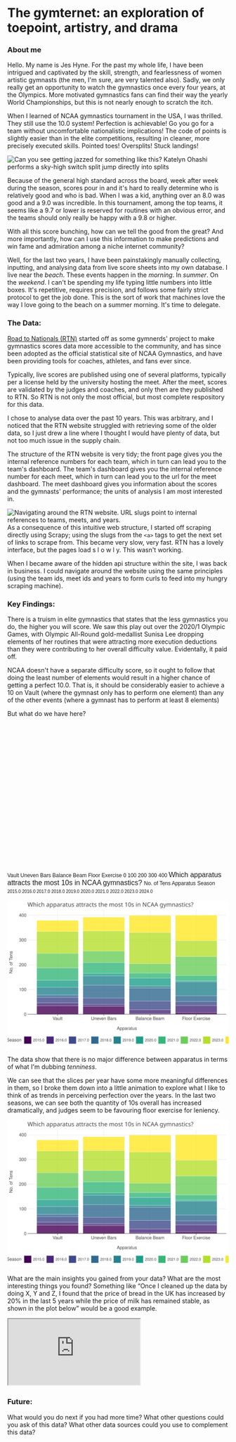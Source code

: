 # The gymternet: an exploration of toepoint, artistry, and drama

### About me

Hello. My name is Jes Hyne. For the past my whole life, I have been intrigued and captivated by the skill, strength, and fearlessness of women artistic gymnasts (the men, I'm sure, are very talented also). Sadly, we only really get an opportunity to watch the gymnastics once every four years, at the Olympics. More motivated gymnastics fans can find their way the yearly World Championships, but this is not nearly enough to scratch the itch.
 
When I learned of NCAA gymnastics tournament in the USA, I was thrilled. They still use the 10.0 system! Perfection is achievable! Go you go for a team without uncomfortable nationalistic implications! The code of points is slightly easier than in the elite competitions, resulting in cleaner, more precisely executed skills. Pointed toes! Oversplits! Stuck landings!

![Can you see getting jazzed for something like this? Katelyn Ohashi performs a sky-high switch split jump directly into splits](https://media3.giphy.com/media/v1.Y2lkPTc5MGI3NjExN2N3MzE2NWp0OTZoZDFrczE5N21idWJ3OGdiN3Uwbm13MWNpZ29meiZlcD12MV9pbnRlcm5hbF9naWZfYnlfaWQmY3Q9Zw/g4IP1VnrIUNRxKygV6/giphy.webp)

Because of the general high standard across the board, week after week during the season, scores pour in and it's hard to really determine who is relatively good and who is bad. When I was a kid, anything over an 8.0 was good and a 9.0 was incredible. In this tournament, among the top teams, it seems like a 9.7 or lower is reserved for routines with an obvious error, and the teams should only really be happy with a 9.8 or higher.

With all this score bunching, how can we tell the good from the great? And more importantly, how can I use this information to make predictions and win fame and admiration among a niche internet community? 

Well, for the last two years, I have been painstakingly manually collecting, inputting, and analysing data from live score sheets into my own database. I live near the *beach*. These events happen in the *morning*. In *summer*. On the *weekend*. I can't be spending my life typing little numbers into little boxes. It's repetitive, requires precision, and follows some fairly strict protocol to get the job done. This is the sort of work that machines love the way I love going to the beach on a summer morning. It's time to delegate.

### The Data: 

[Road to Nationals (RTN)]('https://roadtonationals.com/results/index.php') started off as some gymnerds' project to make gymnastics scores data more accessible to the community, and has since been adopted as the official statistical site of NCAA Gymnastics, and have been providing tools for coaches, athletes, and fans ever since.

Typically, live scores are published using one of several platforms, typically per a license held by the university hosting the meet. After the meet, scores are validated by the judges and coaches, and only then are they published to RTN. So RTN is not only the most official, but most complete respository for this data.

I chose to analyse data over the past 10 years. This was arbitrary, and I noticed that the RTN website struggled with retrieving some of the older data, so I just drew a line where I thought I would have plenty of data, but not too much issue in the supply chain.

The structure of the RTN website is very tidy; the front page gives you the internal reference numbers for each team, which in turn can lead you to the team's dashboard. The team's dashboard gives you the internal reference number for each meet, which in turn can lead you to the url for the meet dashboard. The meet dashboard gives you information about the scores and the gymnasts' performance; the units of analysis I am most interested in.

![Navigating around the RTN website. URL slugs point to internal references to teams, meets, and years.](https://github.com/user-attachments/assets/297ddf3f-de9e-48e5-9bd7-17b9cd82d35f)
As a consequence of this intuitive web structure, I started off scraping directly using Scrapy; using the slugs from the `<a>` tags to get the next set of links to scrape from. This became very slow, very fast. RTN has a lovely interface, but the pages load s l o w l y. This wasn't working.

When I became aware of the hidden api structure within the site, I was back in business. I could navigate around the website using the same principles (using the team ids, meet ids and years to form curls to feed into my hungry scraping machine).


### Key Findings: 

There is a truism in elite gymnastics that states that the less gymnastics you do, the higher you will score. We saw this play out over the 2020/1 Olympic Games, with Olympic All-Round gold-medallist Sunisa Lee dropping elements of her routines that were attracting more execution deductions than they were contributing to her overall difficulty value. Evidentally, it paid off.

NCAA doesn't have a separate difficulty score, so it ought to follow that doing the least number of elements would result in a higher chance of getting a perfect 10.0. That is, it should be considerably easier to achieve a 10 on Vault (where the gymnast only has to perform one element) than any of the other events (where a gymnast has to perform at least 8 elements)

But what do we have here?
<svg xmlns="http://www.w3.org/2000/svg" xmlns:xlink="http://www.w3.org/1999/xlink" display="block" class="plt-container" width="600.0" height="400.0">
  <style type="text/css">
  .plt-container {
   font-family: Lucida Grande, sans-serif;
   user-select: none;
   -webkit-user-select: none;
   -moz-user-select: none;
   -ms-user-select: none;
}
text {
   text-rendering: optimizeLegibility;
}
#pAWlPCg .plot-title {
   fill: #474747;
   font-family: Lucida Grande, sans-serif;
   font-size: 16.0px;
   font-weight: normal;
   font-style: normal;   
}
#pAWlPCg .plot-subtitle {
   fill: #474747;
   font-family: Lucida Grande, sans-serif;
   font-size: 15.0px;
   font-weight: normal;
   font-style: normal;   
}
#pAWlPCg .plot-caption {
   fill: #474747;
   font-family: Lucida Grande, sans-serif;
   font-size: 13.0px;
   font-weight: normal;
   font-style: normal;   
}
#pAWlPCg .legend-title {
   fill: #474747;
   font-family: Helvetica;
   font-size: 12.0px;
   font-weight: normal;
   font-style: normal;   
}
#pAWlPCg .legend-item {
   fill: #474747;
   font-family: Helvetica;
   font-size: 10.0px;
   font-weight: normal;
   font-style: normal;   
}
#pAWlPCg .axis-title-x {
   fill: #474747;
   font-family: Helvetica;
   font-size: 12.0px;
   font-weight: normal;
   font-style: normal;   
}
#pAWlPCg .axis-text-x {
   fill: #474747;
   font-family: Helvetica;
   font-size: 12.0px;
   font-weight: normal;
   font-style: normal;   
}
#d2KJwrn .axis-tooltip-text-x {
   fill: #ffffff;
   font-family: Lucida Grande, sans-serif;
   font-size: 13.0px;
   font-weight: normal;
   font-style: normal;   
}
#pAWlPCg .axis-title-y {
   fill: #474747;
   font-family: Helvetica;
   font-size: 12.0px;
   font-weight: normal;
   font-style: normal;   
}
#pAWlPCg .axis-text-y {
   fill: #474747;
   font-family: Helvetica;
   font-size: 12.0px;
   font-weight: normal;
   font-style: normal;   
}
#d2KJwrn .axis-tooltip-text-y {
   fill: #ffffff;
   font-family: Lucida Grande, sans-serif;
   font-size: 13.0px;
   font-weight: normal;
   font-style: normal;   
}
#pAWlPCg .facet-strip-text-x {
   fill: #474747;
   font-family: Lucida Grande, sans-serif;
   font-size: 13.0px;
   font-weight: normal;
   font-style: normal;   
}
#pAWlPCg .facet-strip-text-y {
   fill: #474747;
   font-family: Lucida Grande, sans-serif;
   font-size: 13.0px;
   font-weight: normal;
   font-style: normal;   
}
#d2KJwrn .tooltip-text {
   fill: #474747;
   font-family: Lucida Grande, sans-serif;
   font-size: 13.0px;
   font-weight: normal;
   font-style: normal;   
}
#d2KJwrn .tooltip-title {
   fill: #474747;
   font-family: Lucida Grande, sans-serif;
   font-size: 13.0px;
   font-weight: bold;
   font-style: normal;   
}
#d2KJwrn .tooltip-label {
   fill: #474747;
   font-family: Lucida Grande, sans-serif;
   font-size: 13.0px;
   font-weight: bold;
   font-style: normal;   
}

  </style>
  <g id="pAWlPCg">
    <path fill-rule="evenodd" fill="rgb(255,255,255)" fill-opacity="1.0" d="M0.0 0.0 L0.0 400.0 L600.0 400.0 L600.0 0.0 Z">
    </path>
    <g transform="translate(26.5 26.5 ) ">
      <g>
        <g transform="translate(28.100138184373485 0.0 ) ">
          <g>
            <line x1="81.4616070186412" y1="0.0" x2="81.4616070186412" y2="282.0" stroke="rgb(233,233,233)" stroke-opacity="1.0" stroke-width="1.0" fill="none">
            </line>
            <line x1="206.7871562780892" y1="0.0" x2="206.7871562780892" y2="282.0" stroke="rgb(233,233,233)" stroke-opacity="1.0" stroke-width="1.0" fill="none">
            </line>
            <line x1="332.11270553753724" y1="0.0" x2="332.11270553753724" y2="282.0" stroke="rgb(233,233,233)" stroke-opacity="1.0" stroke-width="1.0" fill="none">
            </line>
            <line x1="457.43825479698523" y1="0.0" x2="457.43825479698523" y2="282.0" stroke="rgb(233,233,233)" stroke-opacity="1.0" stroke-width="1.0" fill="none">
            </line>
          </g>
        </g>
        <g transform="translate(28.100138184373485 0.0 ) ">
          <g>
            <line x1="0.0" y1="282.0" x2="538.8998618156265" y2="282.0" stroke="rgb(233,233,233)" stroke-opacity="1.0" stroke-width="1.0" fill="none">
            </line>
            <line x1="0.0" y1="214.85714285714286" x2="538.8998618156265" y2="214.85714285714286" stroke="rgb(233,233,233)" stroke-opacity="1.0" stroke-width="1.0" fill="none">
            </line>
            <line x1="0.0" y1="147.71428571428572" x2="538.8998618156265" y2="147.71428571428572" stroke="rgb(233,233,233)" stroke-opacity="1.0" stroke-width="1.0" fill="none">
            </line>
            <line x1="0.0" y1="80.57142857142858" x2="538.8998618156265" y2="80.57142857142858" stroke="rgb(233,233,233)" stroke-opacity="1.0" stroke-width="1.0" fill="none">
            </line>
            <line x1="0.0" y1="13.428571428571445" x2="538.8998618156265" y2="13.428571428571445" stroke="rgb(233,233,233)" stroke-opacity="1.0" stroke-width="1.0" fill="none">
            </line>
          </g>
        </g>
      </g>
      <g clip-path="url(#cnWEd5J)" clip-bounds-jfx="[rect (28.100138184373485, 0.0), (538.8998618156265, 282.0)]">
        <g transform="translate(28.100138184373485 0.0 ) ">
          <g>
            <g>
              <rect x="401.0417576302336" y="13.428571428571445" height="69.15714285714284" width="112.79299433350326" stroke="rgb(255,255,255)" stroke-opacity="1.0" fill="rgb(253,231,37)" fill-opacity="0.8" stroke-width="0.44000000000000006">
              </rect>
              <rect x="401.0417576302336" y="82.58571428571429" height="42.97142857142859" width="112.79299433350326" stroke="rgb(255,255,255)" stroke-opacity="1.0" fill="rgb(181,222,43)" fill-opacity="0.8" stroke-width="0.44000000000000006">
              </rect>
              <rect x="401.0417576302336" y="125.55714285714288" height="51.69999999999999" width="112.79299433350326" stroke="rgb(255,255,255)" stroke-opacity="1.0" fill="rgb(108,205,90)" fill-opacity="0.8" stroke-width="0.44000000000000006">
              </rect>
              <rect x="401.0417576302336" y="177.25714285714287" height="14.099999999999994" width="112.79299433350326" stroke="rgb(255,255,255)" stroke-opacity="1.0" fill="rgb(53,183,121)" fill-opacity="0.8" stroke-width="0.44000000000000006">
              </rect>
              <rect x="401.0417576302336" y="191.35714285714286" height="2.6857142857142833" width="112.79299433350326" stroke="rgb(255,255,255)" stroke-opacity="1.0" fill="rgb(31,158,137)" fill-opacity="0.8" stroke-width="0.44000000000000006">
              </rect>
              <rect x="401.0417576302336" y="194.04285714285714" height="37.599999999999994" width="112.79299433350326" stroke="rgb(255,255,255)" stroke-opacity="1.0" fill="rgb(38,130,142)" fill-opacity="0.8" stroke-width="0.44000000000000006">
              </rect>
              <rect x="401.0417576302336" y="231.64285714285714" height="16.114285714285728" width="112.79299433350326" stroke="rgb(255,255,255)" stroke-opacity="1.0" fill="rgb(49,104,142)" fill-opacity="0.8" stroke-width="0.44000000000000006">
              </rect>
              <rect x="401.0417576302336" y="247.75714285714287" height="10.742857142857133" width="112.79299433350326" stroke="rgb(255,255,255)" stroke-opacity="1.0" fill="rgb(62,74,137)" fill-opacity="0.8" stroke-width="0.44000000000000006">
              </rect>
              <rect x="401.0417576302336" y="258.5" height="18.80000000000001" width="112.79299433350326" stroke="rgb(255,255,255)" stroke-opacity="1.0" fill="rgb(72,40,120)" fill-opacity="0.8" stroke-width="0.44000000000000006">
              </rect>
              <rect x="401.0417576302336" y="277.3" height="4.699999999999989" width="112.79299433350326" stroke="rgb(255,255,255)" stroke-opacity="1.0" fill="rgb(68,1,84)" fill-opacity="0.8" stroke-width="0.44000000000000006">
              </rect>
              <rect x="275.71620837078564" y="14.100000000000023" height="46.32857142857142" width="112.7929943335032" stroke="rgb(255,255,255)" stroke-opacity="1.0" fill="rgb(253,231,37)" fill-opacity="0.8" stroke-width="0.44000000000000006">
              </rect>
              <rect x="275.71620837078564" y="60.428571428571445" height="84.6" width="112.7929943335032" stroke="rgb(255,255,255)" stroke-opacity="1.0" fill="rgb(181,222,43)" fill-opacity="0.8" stroke-width="0.44000000000000006">
              </rect>
              <rect x="275.71620837078564" y="145.02857142857144" height="25.514285714285705" width="112.7929943335032" stroke="rgb(255,255,255)" stroke-opacity="1.0" fill="rgb(108,205,90)" fill-opacity="0.8" stroke-width="0.44000000000000006">
              </rect>
              <rect x="275.71620837078564" y="170.54285714285714" height="13.428571428571445" width="112.7929943335032" stroke="rgb(255,255,255)" stroke-opacity="1.0" fill="rgb(53,183,121)" fill-opacity="0.8" stroke-width="0.44000000000000006">
              </rect>
              <rect x="275.71620837078564" y="183.9714285714286" height="21.485714285714266" width="112.7929943335032" stroke="rgb(255,255,255)" stroke-opacity="1.0" fill="rgb(31,158,137)" fill-opacity="0.8" stroke-width="0.44000000000000006">
              </rect>
              <rect x="275.71620837078564" y="205.45714285714286" height="5.371428571428567" width="112.7929943335032" stroke="rgb(255,255,255)" stroke-opacity="1.0" fill="rgb(38,130,142)" fill-opacity="0.8" stroke-width="0.44000000000000006">
              </rect>
              <rect x="275.71620837078564" y="210.82857142857142" height="35.58571428571429" width="112.7929943335032" stroke="rgb(255,255,255)" stroke-opacity="1.0" fill="rgb(49,104,142)" fill-opacity="0.8" stroke-width="0.44000000000000006">
              </rect>
              <rect x="275.71620837078564" y="246.4142857142857" height="23.5" width="112.7929943335032" stroke="rgb(255,255,255)" stroke-opacity="1.0" fill="rgb(62,74,137)" fill-opacity="0.8" stroke-width="0.44000000000000006">
              </rect>
              <rect x="275.71620837078564" y="269.9142857142857" height="10.742857142857133" width="112.7929943335032" stroke="rgb(255,255,255)" stroke-opacity="1.0" fill="rgb(72,40,120)" fill-opacity="0.8" stroke-width="0.44000000000000006">
              </rect>
              <rect x="275.71620837078564" y="280.65714285714284" height="1.3428571428571558" width="112.7929943335032" stroke="rgb(255,255,255)" stroke-opacity="1.0" fill="rgb(68,1,84)" fill-opacity="0.8" stroke-width="0.44000000000000006">
              </rect>
              <rect x="150.3906591113376" y="18.80000000000001" height="37.599999999999994" width="112.79299433350323" stroke="rgb(255,255,255)" stroke-opacity="1.0" fill="rgb(253,231,37)" fill-opacity="0.8" stroke-width="0.44000000000000006">
              </rect>
              <rect x="150.3906591113376" y="56.400000000000006" height="54.3857142857143" width="112.79299433350323" stroke="rgb(255,255,255)" stroke-opacity="1.0" fill="rgb(181,222,43)" fill-opacity="0.8" stroke-width="0.44000000000000006">
              </rect>
              <rect x="150.3906591113376" y="110.7857142857143" height="30.885714285714272" width="112.79299433350323" stroke="rgb(255,255,255)" stroke-opacity="1.0" fill="rgb(108,205,90)" fill-opacity="0.8" stroke-width="0.44000000000000006">
              </rect>
              <rect x="150.3906591113376" y="141.67142857142858" height="29.542857142857144" width="112.79299433350323" stroke="rgb(255,255,255)" stroke-opacity="1.0" fill="rgb(53,183,121)" fill-opacity="0.8" stroke-width="0.44000000000000006">
              </rect>
              <rect x="150.3906591113376" y="171.21428571428572" height="6.714285714285722" width="112.79299433350323" stroke="rgb(255,255,255)" stroke-opacity="1.0" fill="rgb(31,158,137)" fill-opacity="0.8" stroke-width="0.44000000000000006">
              </rect>
              <rect x="150.3906591113376" y="177.92857142857144" height="25.514285714285705" width="112.79299433350323" stroke="rgb(255,255,255)" stroke-opacity="1.0" fill="rgb(38,130,142)" fill-opacity="0.8" stroke-width="0.44000000000000006">
              </rect>
              <rect x="150.3906591113376" y="203.44285714285715" height="34.24285714285713" width="112.79299433350323" stroke="rgb(255,255,255)" stroke-opacity="1.0" fill="rgb(49,104,142)" fill-opacity="0.8" stroke-width="0.44000000000000006">
              </rect>
              <rect x="150.3906591113376" y="237.68571428571428" height="17.457142857142856" width="112.79299433350323" stroke="rgb(255,255,255)" stroke-opacity="1.0" fill="rgb(62,74,137)" fill-opacity="0.8" stroke-width="0.44000000000000006">
              </rect>
              <rect x="150.3906591113376" y="255.14285714285714" height="5.371428571428595" width="112.79299433350323" stroke="rgb(255,255,255)" stroke-opacity="1.0" fill="rgb(72,40,120)" fill-opacity="0.8" stroke-width="0.44000000000000006">
              </rect>
              <rect x="150.3906591113376" y="260.51428571428573" height="21.485714285714266" width="112.79299433350323" stroke="rgb(255,255,255)" stroke-opacity="1.0" fill="rgb(68,1,84)" fill-opacity="0.8" stroke-width="0.44000000000000006">
              </rect>
              <rect x="25.065109851889595" y="27.52857142857144" height="30.214285714285722" width="112.79299433350323" stroke="rgb(255,255,255)" stroke-opacity="1.0" fill="rgb(253,231,37)" fill-opacity="0.8" stroke-width="0.44000000000000006">
              </rect>
              <rect x="25.065109851889595" y="57.74285714285716" height="59.08571428571429" width="112.79299433350323" stroke="rgb(255,255,255)" stroke-opacity="1.0" fill="rgb(181,222,43)" fill-opacity="0.8" stroke-width="0.44000000000000006">
              </rect>
              <rect x="25.065109851889595" y="116.82857142857145" height="39.6142857142857" width="112.79299433350323" stroke="rgb(255,255,255)" stroke-opacity="1.0" fill="rgb(108,205,90)" fill-opacity="0.8" stroke-width="0.44000000000000006">
              </rect>
              <rect x="25.065109851889595" y="156.44285714285715" height="33.571428571428584" width="112.79299433350323" stroke="rgb(255,255,255)" stroke-opacity="1.0" fill="rgb(53,183,121)" fill-opacity="0.8" stroke-width="0.44000000000000006">
              </rect>
              <rect x="25.065109851889595" y="190.01428571428573" height="18.799999999999983" width="112.79299433350323" stroke="rgb(255,255,255)" stroke-opacity="1.0" fill="rgb(31,158,137)" fill-opacity="0.8" stroke-width="0.44000000000000006">
              </rect>
              <rect x="25.065109851889595" y="208.81428571428572" height="20.814285714285717" width="112.79299433350323" stroke="rgb(255,255,255)" stroke-opacity="1.0" fill="rgb(38,130,142)" fill-opacity="0.8" stroke-width="0.44000000000000006">
              </rect>
              <rect x="25.065109851889595" y="229.62857142857143" height="6.714285714285722" width="112.79299433350323" stroke="rgb(255,255,255)" stroke-opacity="1.0" fill="rgb(49,104,142)" fill-opacity="0.8" stroke-width="0.44000000000000006">
              </rect>
              <rect x="25.065109851889595" y="236.34285714285716" height="14.771428571428572" width="112.79299433350323" stroke="rgb(255,255,255)" stroke-opacity="1.0" fill="rgb(62,74,137)" fill-opacity="0.8" stroke-width="0.44000000000000006">
              </rect>
              <rect x="25.065109851889595" y="251.11428571428573" height="8.05714285714285" width="112.79299433350323" stroke="rgb(255,255,255)" stroke-opacity="1.0" fill="rgb(72,40,120)" fill-opacity="0.8" stroke-width="0.44000000000000006">
              </rect>
              <rect x="25.065109851889595" y="259.1714285714286" height="22.828571428571422" width="112.79299433350323" stroke="rgb(255,255,255)" stroke-opacity="1.0" fill="rgb(68,1,84)" fill-opacity="0.8" stroke-width="0.44000000000000006">
              </rect>
            </g>
          </g>
        </g>
        <defs>
          <clipPath id="cnWEd5J">
            <rect x="28.100138184373485" y="0.0" width="538.8998618156265" height="282.0">
            </rect>
          </clipPath>
        </defs>
      </g>
      <g>
        <g transform="translate(28.100138184373485 282.0 ) ">
          <g transform="translate(81.4616070186412 0.0 ) ">
            <line stroke-width="1.0" stroke="rgb(71,71,71)" stroke-opacity="1.0" x2="0.0" y2="4.0">
            </line>
            <g transform="translate(0.0 7.0 ) ">
              <text class="axis-text-x" text-anchor="middle" dy="0.7em">
                <tspan>Vault</tspan>
              </text>
            </g>
          </g>
          <g transform="translate(206.7871562780892 0.0 ) ">
            <line stroke-width="1.0" stroke="rgb(71,71,71)" stroke-opacity="1.0" x2="0.0" y2="4.0">
            </line>
            <g transform="translate(0.0 7.0 ) ">
              <text class="axis-text-x" text-anchor="middle" dy="0.7em">
                <tspan>Uneven Bars</tspan>
              </text>
            </g>
          </g>
          <g transform="translate(332.11270553753724 0.0 ) ">
            <line stroke-width="1.0" stroke="rgb(71,71,71)" stroke-opacity="1.0" x2="0.0" y2="4.0">
            </line>
            <g transform="translate(0.0 7.0 ) ">
              <text class="axis-text-x" text-anchor="middle" dy="0.7em">
                <tspan>Balance Beam</tspan>
              </text>
            </g>
          </g>
          <g transform="translate(457.43825479698523 0.0 ) ">
            <line stroke-width="1.0" stroke="rgb(71,71,71)" stroke-opacity="1.0" x2="0.0" y2="4.0">
            </line>
            <g transform="translate(0.0 7.0 ) ">
              <text class="axis-text-x" text-anchor="middle" dy="0.7em">
                <tspan>Floor Exercise</tspan>
              </text>
            </g>
          </g>
          <line x1="0.0" y1="0.0" x2="538.8998618156265" y2="0.0" stroke-width="1.0" stroke="rgb(71,71,71)" stroke-opacity="1.0">
          </line>
        </g>
        <g transform="translate(28.100138184373485 0.0 ) ">
          <g transform="translate(0.0 282.0 ) ">
            <g transform="translate(-3.0 0.0 ) ">
              <text class="axis-text-y" text-anchor="end" dy="0.35em">
                <tspan>0</tspan>
              </text>
            </g>
          </g>
          <g transform="translate(0.0 214.85714285714286 ) ">
            <g transform="translate(-3.0 0.0 ) ">
              <text class="axis-text-y" text-anchor="end" dy="0.35em">
                <tspan>100</tspan>
              </text>
            </g>
          </g>
          <g transform="translate(0.0 147.71428571428572 ) ">
            <g transform="translate(-3.0 0.0 ) ">
              <text class="axis-text-y" text-anchor="end" dy="0.35em">
                <tspan>200</tspan>
              </text>
            </g>
          </g>
          <g transform="translate(0.0 80.57142857142858 ) ">
            <g transform="translate(-3.0 0.0 ) ">
              <text class="axis-text-y" text-anchor="end" dy="0.35em">
                <tspan>300</tspan>
              </text>
            </g>
          </g>
          <g transform="translate(0.0 13.428571428571445 ) ">
            <g transform="translate(-3.0 0.0 ) ">
              <text class="axis-text-y" text-anchor="end" dy="0.35em">
                <tspan>400</tspan>
              </text>
            </g>
          </g>
        </g>
      </g>
    </g>
    <g transform="translate(54.600138184373485 16.8 ) ">
      <text class="plot-title" y="0.0">
        <tspan>Which apparatus attracts the most 10s in NCAA gymnastics?</tspan>
      </text>
    </g>
    <g transform="translate(13.600000000000001 167.5 ) rotate(-90.0 ) ">
      <text class="axis-title-y" y="0.0" text-anchor="middle">
        <tspan>No. of Tens</tspan>
      </text>
    </g>
    <g transform="translate(324.05006909218673 350.6 ) ">
      <text class="axis-title-x" y="0.0" text-anchor="middle">
        <tspan>Apparatus</tspan>
      </text>
    </g>
    <g transform="translate(-12.245665557296263 357.0 ) ">
      <rect x="5.0" y="5.0" height="33.0" width="662.591469298966" stroke="rgb(71,71,71)" stroke-opacity="1.0" stroke-width="0.0" fill="rgb(255,255,255)" fill-opacity="1.0">
      </rect>
      <g transform="translate(10.0 10.0 ) ">
        <g transform="translate(0.0 15.100000000000001 ) ">
          <text class="legend-title" y="0.0">
            <tspan>Season</tspan>
          </text>
        </g>
        <g transform="translate(45.9236207265035 0.0 ) ">
          <g transform="">
            <g>
              <rect x="0.0" y="0.0" height="23.0" width="23.0" stroke-width="0.0" fill="rgb(255,255,255)" fill-opacity="1.0">
              </rect>
              <g transform="translate(1.0 1.0 ) ">
                <g>
                  <rect x="0.0" y="0.0" height="21.0" width="21.0" stroke="rgb(255,255,255)" stroke-opacity="1.0" fill="rgb(68,1,84)" fill-opacity="1.0" stroke-width="1.5">
                  </rect>
                </g>
              </g>
              <rect x="0.0" y="0.0" height="23.0" width="23.0" stroke="rgb(255,255,255)" stroke-opacity="1.0" stroke-width="1.0" fill-opacity="0.0">
              </rect>
            </g>
            <g transform="translate(26.069463636718538 15.0 ) ">
              <text class="legend-item" y="0.0">
                <tspan>2015.0</tspan>
              </text>
            </g>
          </g>
          <g transform="translate(60.66678485724625 0.0 ) ">
            <g>
              <rect x="0.0" y="0.0" height="23.0" width="23.0" stroke-width="0.0" fill="rgb(255,255,255)" fill-opacity="1.0">
              </rect>
              <g transform="translate(1.0 1.0 ) ">
                <g>
                  <rect x="0.0" y="0.0" height="21.0" width="21.0" stroke="rgb(255,255,255)" stroke-opacity="1.0" fill="rgb(72,40,120)" fill-opacity="1.0" stroke-width="1.5">
                  </rect>
                </g>
              </g>
              <rect x="0.0" y="0.0" height="23.0" width="23.0" stroke="rgb(255,255,255)" stroke-opacity="1.0" stroke-width="1.0" fill-opacity="0.0">
              </rect>
            </g>
            <g transform="translate(26.069463636718538 15.0 ) ">
              <text class="legend-item" y="0.0">
                <tspan>2016.0</tspan>
              </text>
            </g>
          </g>
          <g transform="translate(121.3335697144925 0.0 ) ">
            <g>
              <rect x="0.0" y="0.0" height="23.0" width="23.0" stroke-width="0.0" fill="rgb(255,255,255)" fill-opacity="1.0">
              </rect>
              <g transform="translate(1.0 1.0 ) ">
                <g>
                  <rect x="0.0" y="0.0" height="21.0" width="21.0" stroke="rgb(255,255,255)" stroke-opacity="1.0" fill="rgb(62,74,137)" fill-opacity="1.0" stroke-width="1.5">
                  </rect>
                </g>
              </g>
              <rect x="0.0" y="0.0" height="23.0" width="23.0" stroke="rgb(255,255,255)" stroke-opacity="1.0" stroke-width="1.0" fill-opacity="0.0">
              </rect>
            </g>
            <g transform="translate(26.069463636718538 15.0 ) ">
              <text class="legend-item" y="0.0">
                <tspan>2017.0</tspan>
              </text>
            </g>
          </g>
          <g transform="translate(182.00035457173874 0.0 ) ">
            <g>
              <rect x="0.0" y="0.0" height="23.0" width="23.0" stroke-width="0.0" fill="rgb(255,255,255)" fill-opacity="1.0">
              </rect>
              <g transform="translate(1.0 1.0 ) ">
                <g>
                  <rect x="0.0" y="0.0" height="21.0" width="21.0" stroke="rgb(255,255,255)" stroke-opacity="1.0" fill="rgb(49,104,142)" fill-opacity="1.0" stroke-width="1.5">
                  </rect>
                </g>
              </g>
              <rect x="0.0" y="0.0" height="23.0" width="23.0" stroke="rgb(255,255,255)" stroke-opacity="1.0" stroke-width="1.0" fill-opacity="0.0">
              </rect>
            </g>
            <g transform="translate(26.069463636718538 15.0 ) ">
              <text class="legend-item" y="0.0">
                <tspan>2018.0</tspan>
              </text>
            </g>
          </g>
          <g transform="translate(242.667139428985 0.0 ) ">
            <g>
              <rect x="0.0" y="0.0" height="23.0" width="23.0" stroke-width="0.0" fill="rgb(255,255,255)" fill-opacity="1.0">
              </rect>
              <g transform="translate(1.0 1.0 ) ">
                <g>
                  <rect x="0.0" y="0.0" height="21.0" width="21.0" stroke="rgb(255,255,255)" stroke-opacity="1.0" fill="rgb(38,130,142)" fill-opacity="1.0" stroke-width="1.5">
                  </rect>
                </g>
              </g>
              <rect x="0.0" y="0.0" height="23.0" width="23.0" stroke="rgb(255,255,255)" stroke-opacity="1.0" stroke-width="1.0" fill-opacity="0.0">
              </rect>
            </g>
            <g transform="translate(26.069463636718538 15.0 ) ">
              <text class="legend-item" y="0.0">
                <tspan>2019.0</tspan>
              </text>
            </g>
          </g>
          <g transform="translate(303.33392428623125 0.0 ) ">
            <g>
              <rect x="0.0" y="0.0" height="23.0" width="23.0" stroke-width="0.0" fill="rgb(255,255,255)" fill-opacity="1.0">
              </rect>
              <g transform="translate(1.0 1.0 ) ">
                <g>
                  <rect x="0.0" y="0.0" height="21.0" width="21.0" stroke="rgb(255,255,255)" stroke-opacity="1.0" fill="rgb(31,158,137)" fill-opacity="1.0" stroke-width="1.5">
                  </rect>
                </g>
              </g>
              <rect x="0.0" y="0.0" height="23.0" width="23.0" stroke="rgb(255,255,255)" stroke-opacity="1.0" stroke-width="1.0" fill-opacity="0.0">
              </rect>
            </g>
            <g transform="translate(26.069463636718538 15.0 ) ">
              <text class="legend-item" y="0.0">
                <tspan>2020.0</tspan>
              </text>
            </g>
          </g>
          <g transform="translate(364.0007091434775 0.0 ) ">
            <g>
              <rect x="0.0" y="0.0" height="23.0" width="23.0" stroke-width="0.0" fill="rgb(255,255,255)" fill-opacity="1.0">
              </rect>
              <g transform="translate(1.0 1.0 ) ">
                <g>
                  <rect x="0.0" y="0.0" height="21.0" width="21.0" stroke="rgb(255,255,255)" stroke-opacity="1.0" fill="rgb(53,183,121)" fill-opacity="1.0" stroke-width="1.5">
                  </rect>
                </g>
              </g>
              <rect x="0.0" y="0.0" height="23.0" width="23.0" stroke="rgb(255,255,255)" stroke-opacity="1.0" stroke-width="1.0" fill-opacity="0.0">
              </rect>
            </g>
            <g transform="translate(26.069463636718538 15.0 ) ">
              <text class="legend-item" y="0.0">
                <tspan>2021.0</tspan>
              </text>
            </g>
          </g>
          <g transform="translate(424.6674940007237 0.0 ) ">
            <g>
              <rect x="0.0" y="0.0" height="23.0" width="23.0" stroke-width="0.0" fill="rgb(255,255,255)" fill-opacity="1.0">
              </rect>
              <g transform="translate(1.0 1.0 ) ">
                <g>
                  <rect x="0.0" y="0.0" height="21.0" width="21.0" stroke="rgb(255,255,255)" stroke-opacity="1.0" fill="rgb(108,205,90)" fill-opacity="1.0" stroke-width="1.5">
                  </rect>
                </g>
              </g>
              <rect x="0.0" y="0.0" height="23.0" width="23.0" stroke="rgb(255,255,255)" stroke-opacity="1.0" stroke-width="1.0" fill-opacity="0.0">
              </rect>
            </g>
            <g transform="translate(26.069463636718538 15.0 ) ">
              <text class="legend-item" y="0.0">
                <tspan>2022.0</tspan>
              </text>
            </g>
          </g>
          <g transform="translate(485.33427885796993 0.0 ) ">
            <g>
              <rect x="0.0" y="0.0" height="23.0" width="23.0" stroke-width="0.0" fill="rgb(255,255,255)" fill-opacity="1.0">
              </rect>
              <g transform="translate(1.0 1.0 ) ">
                <g>
                  <rect x="0.0" y="0.0" height="21.0" width="21.0" stroke="rgb(255,255,255)" stroke-opacity="1.0" fill="rgb(181,222,43)" fill-opacity="1.0" stroke-width="1.5">
                  </rect>
                </g>
              </g>
              <rect x="0.0" y="0.0" height="23.0" width="23.0" stroke="rgb(255,255,255)" stroke-opacity="1.0" stroke-width="1.0" fill-opacity="0.0">
              </rect>
            </g>
            <g transform="translate(26.069463636718538 15.0 ) ">
              <text class="legend-item" y="0.0">
                <tspan>2023.0</tspan>
              </text>
            </g>
          </g>
          <g transform="translate(546.0010637152162 0.0 ) ">
            <g>
              <rect x="0.0" y="0.0" height="23.0" width="23.0" stroke-width="0.0" fill="rgb(255,255,255)" fill-opacity="1.0">
              </rect>
              <g transform="translate(1.0 1.0 ) ">
                <g>
                  <rect x="0.0" y="0.0" height="21.0" width="21.0" stroke="rgb(255,255,255)" stroke-opacity="1.0" fill="rgb(253,231,37)" fill-opacity="1.0" stroke-width="1.5">
                  </rect>
                </g>
              </g>
              <rect x="0.0" y="0.0" height="23.0" width="23.0" stroke="rgb(255,255,255)" stroke-opacity="1.0" stroke-width="1.0" fill-opacity="0.0">
              </rect>
            </g>
            <g transform="translate(26.069463636718538 15.0 ) ">
              <text class="legend-item" y="0.0">
                <tspan>2024.0</tspan>
              </text>
            </g>
          </g>
        </g>
      </g>
    </g>
    <path fill="rgb(0,0,0)" fill-opacity="0.0" stroke="rgb(71,71,71)" stroke-opacity="1.0" stroke-width="0.0" d="M0.0 0.0 L0.0 400.0 L600.0 400.0 L600.0 0.0 Z">
    </path>
  </g>
  <g id="d2KJwrn">
  </g>
</svg>

![A plot comparing the total number of 10s achieved across all apparatus from 2015-2024](https://github.com/LSE-ME204/me204-2024-project-jesatuts2/blob/main/docs/figures/01.%20tenniest_apparatus_ever.svg)

The data show that there is no major difference between apparatus in terms of what I'm dubbing *tenniness*.

We can see that the slices per year have some more meaningful differences in them, so I broke them down into a little animation to explore what I like to think of as trends in perceiving perfection over the years. In the last two seasons, we can see both the quantity of 10s overall has increased dramatically, and judges seem to be favouring floor exercise for leniency.

![A plot comparing the total number of 10s achieved across all apparatus from 2015-2024](https://github.com/LSE-ME204/me204-2024-project-jesatuts2/blob/main/docs/figures/01.%20tenniest_apparatus_ever.svg)

What are the main insights you gained from your data? What are the most interesting things you found? Something like “Once I cleaned up the data by doing X, Y and Z, I found that the price of bread in the UK has increased by 20% in the last 5 years while the price of milk has remained stable, as shown in the plot below” would be a good example.

<iframe src="https://github.com/LSE-ME204/me204-2024-project-jesatuts2/blob/main/docs/figures/tenniest_apparatus_animation.html"></iframe>

### Future: 
What would you do next if you had more time? What other questions could you ask of this data? What other data sources could you use to complement this data?
